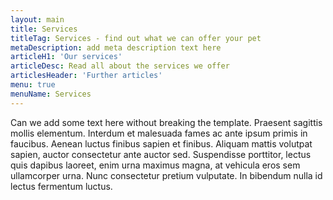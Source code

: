```yaml
---
layout: main
title: Services
titleTag: Services - find out what we can offer your pet
metaDescription: add meta description text here
articleH1: 'Our services'
articleDesc: Read all about the services we offer
articlesHeader: 'Further articles'
menu: true
menuName: Services
---
```


Can we add some text here without breaking the template. Praesent sagittis mollis elementum. Interdum et malesuada fames ac ante ipsum primis in faucibus. Aenean luctus finibus sapien et finibus. Aliquam mattis volutpat sapien, auctor consectetur ante auctor sed. Suspendisse porttitor, lectus quis dapibus laoreet, enim urna maximus magna, at vehicula eros sem ullamcorper urna. Nunc consectetur pretium vulputate. In bibendum nulla id lectus fermentum luctus.